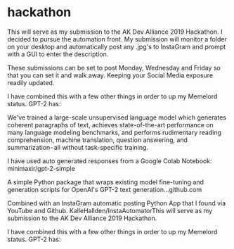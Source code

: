 # hackathon
This will serve as my submission to the AK Dev Alliance 2019 Hackathon. I decided to pursue the automation front. My submission will monitor a folder on your desktop and automatically post any .jpg's to InstaGram and prompt with a GUI to enter the description.

These submissions can be set to post Monday, Wednesday and Friday so that you can set it and walk away. Keeping your Social Media exposure readily updated.

I have combined this with a few other things in order to up my Memelord status.
GPT-2 has:

We've trained a large-scale unsupervised language model which generates coherent paragraphs of text, achieves state-of-the-art performance on many language modeling benchmarks, and performs rudimentary reading comprehension, machine translation, question answering, and summarization - all without task-specific training.

I have used auto generated responses from a Google Colab Notebook:
minimaxir/gpt-2-simple

A simple Python package that wraps existing model fine-tuning and generation scripts for OpenAI's GPT-2 text generation…github.com

Combined with an InstaGram automatic posting Python App that I found via YouTube and Github.
KalleHallden/InstaAutomatorThis will serve as my submission to the AK Dev Alliance 2019 Hackathon. 

I have combined this with a few other things in order to up my Memelord status.
GPT-2 has:
